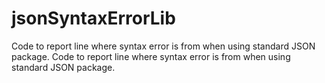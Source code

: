 # jsonSyntaxErrorLib

Code to report line where syntax error is from when using standard JSON package.
Code to report line where syntax error is from when using standard JSON package.

